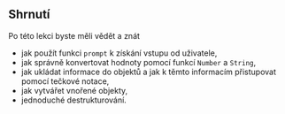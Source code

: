 ## Shrnutí

Po této lekci byste měli vědět a znát

* jak použít funkci `prompt` k získání vstupu od uživatele,
* jak správně konvertovat hodnoty pomocí funkcí `Number` a `String`,
* jak ukládat informace do objektů a jak k těmto informacím přistupovat pomocí tečkové notace,
* jak vytvářet vnořené objekty,
* jednoduché destrukturování.